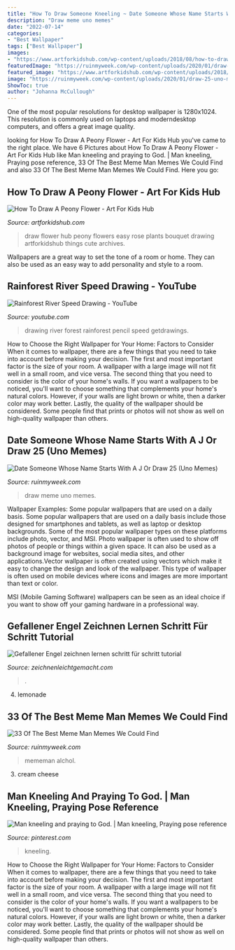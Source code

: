```yaml
---
title: "How To Draw Someone Kneeling ~ Date Someone Whose Name Starts With A J Or Draw 25 (uno Memes)"
description: "Draw meme uno memes"
date: "2022-07-14"
categories:
- "Best Wallpaper"
tags: ["Best Wallpaper"]
images:
- "https://www.artforkidshub.com/wp-content/uploads/2018/08/how-to-draw-peony-flower-feature.jpg"
featuredImage: "https://ruinmyweek.com/wp-content/uploads/2020/01/draw-25-uno-meme-5.png"
featured_image: "https://www.artforkidshub.com/wp-content/uploads/2018/08/how-to-draw-peony-flower-feature.jpg"
image: "https://ruinmyweek.com/wp-content/uploads/2020/01/draw-25-uno-meme-5.png"
ShowToc: true
author: "Johanna McCullough"
---
```



One of the most popular resolutions for desktop wallpaper is 1280x1024. This resolution is commonly used on laptops and moderndesktop computers, and offers a great image quality.

	

		
looking for How To Draw A Peony Flower - Art For Kids Hub you've came to the right place. We have 6 Pictures about How To Draw A Peony Flower - Art For Kids Hub like Man kneeling and praying to God. | Man kneeling, Praying pose reference, 33 Of The Best Meme Man Memes We Could Find and also 33 Of The Best Meme Man Memes We Could Find. Here you go:
		
    
## How To Draw A Peony Flower - Art For Kids Hub

<img loading=lazy src="https://www.artforkidshub.com/wp-content/uploads/2018/08/how-to-draw-peony-flower-feature.jpg" onerror="this.onerror=null;this.src='https://tse1.mm.bing.net/th?id=OIP.8XT5uaqjRNoNs3PNcdBxNwHaEK&amp;pid=15.1';" alt="How To Draw A Peony Flower - Art For Kids Hub">

_Source: artforkidshub.com_

>draw flower hub peony flowers easy rose plants bouquet drawing artforkidshub things cute archives. 

	

Wallpapers are a great way to set the tone of a room or home. They can also be used as an easy way to add personality and style to a room.

    
## Rainforest River Speed Drawing - YouTube

<img loading=lazy src="https://i.ytimg.com/vi/hd4yZL7RZKQ/maxresdefault.jpg" onerror="this.onerror=null;this.src='https://tse4.mm.bing.net/th?id=OIP.qWhfmHsgsZdP2Hw9SNaWggHaEK&amp;pid=15.1';" alt="Rainforest River Speed Drawing - YouTube">

_Source: youtube.com_

>drawing river forest rainforest pencil speed getdrawings. 

	

How to Choose the Right Wallpaper for Your Home: Factors to Consider
When it comes to wallpaper, there are a few things that you need to take into account before making your decision. The first and most important factor is the size of your room. A wallpaper with a large image will not fit well in a small room, and vice versa. 
The second thing that you need to consider is the color of your home's walls. If you want a wallpapers to be noticed, you'll want to choose something that complements your home's natural colors. However, if your walls are light brown or white, then a darker color may work better. 
Lastly, the quality of the wallpaper should be considered. Some people find that prints or photos will not show as well on high-quality wallpaper than others.

    
## Date Someone Whose Name Starts With A J Or Draw 25 (Uno Memes)

<img loading=lazy src="https://ruinmyweek.com/wp-content/uploads/2020/01/draw-25-uno-meme-5.png" onerror="this.onerror=null;this.src='https://tse3.mm.bing.net/th?id=OIP.xJ1cPGfLMPeZWQoeqEBipwHaII&amp;pid=15.1';" alt="Date Someone Whose Name Starts With A J Or Draw 25 (Uno Memes)">

_Source: ruinmyweek.com_

>draw meme uno memes. 

	

Wallpaper Examples: Some popular wallpapers that are used on a daily basis.
Some popular wallpapers that are used on a daily basis include those designed for smartphones and tablets, as well as laptop or desktop backgrounds. Some of the most popular wallpaper types on these platforms include photo, vector, and MSI. 
Photo wallpaper is often used to show off photos of people or things within a given space. It can also be used as a background image for websites, social media sites, and other applications.Vector wallpaper is often created using vectors which make it easy to change the design and look of the wallpaper. This type of wallpaper is often used on mobile devices where icons and images are more important than text or color. 

MSI (Mobile Gaming Software) wallpapers can be seen as an ideal choice if you want to show off your gaming hardware in a professional way.

    
## Gefallener Engel Zeichnen Lernen Schritt Für Schritt Tutorial

<img loading=lazy src="https://zeichnenleichtgemacht.com/resources/Fantasy2/upadły-anioł/jak-narysowac-aniola-upadly10.jpg" onerror="this.onerror=null;this.src='https://tse3.mm.bing.net/th?id=OIP.xil3XXrTEGBhdpLEBQmHEAAAAA&amp;pid=15.1';" alt="Gefallener Engel zeichnen lernen schritt für schritt tutorial">

_Source: zeichnenleichtgemacht.com_

>. 

	

4. lemonade 

    
## 33 Of The Best Meme Man Memes We Could Find

<img loading=lazy src="https://ruinmyweek.com/wp-content/uploads/2020/01/25-of-the-best-meme-man-memes-we-could-find-2.png" onerror="this.onerror=null;this.src='https://tse1.mm.bing.net/th?id=OIP.Bg0fg72yECPbaOYunOIxAwHaGT&amp;pid=15.1';" alt="33 Of The Best Meme Man Memes We Could Find">

_Source: ruinmyweek.com_

>mememan alchol. 

	

3. cream cheese 

    
## Man Kneeling And Praying To God. | Man Kneeling, Praying Pose Reference

<img loading=lazy src="https://i.pinimg.com/736x/2f/b4/e7/2fb4e777d770563cc3cd5e75ac8b04c9--praying-to-god-stock-photos.jpg" onerror="this.onerror=null;this.src='https://tse4.mm.bing.net/th?id=OIP.jJL6KmqPiKwaemGwuFTuWAAAAA&amp;pid=15.1';" alt="Man kneeling and praying to God. | Man kneeling, Praying pose reference">

_Source: pinterest.com_

>kneeling. 

	

How to Choose the Right Wallpaper for Your Home: Factors to Consider
When it comes to wallpaper, there are a few things that you need to take into account before making your decision. The first and most important factor is the size of your room. A wallpaper with a large image will not fit well in a small room, and vice versa. 
The second thing that you need to consider is the color of your home's walls. If you want a wallpapers to be noticed, you'll want to choose something that complements your home's natural colors. However, if your walls are light brown or white, then a darker color may work better. 
Lastly, the quality of the wallpaper should be considered. Some people find that prints or photos will not show as well on high-quality wallpaper than others.

